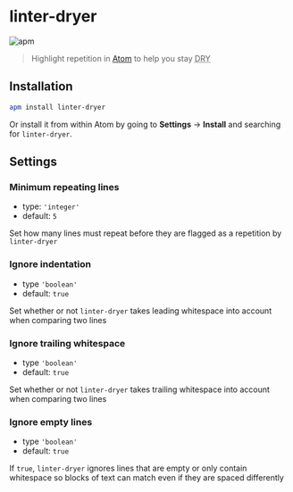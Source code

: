 # linter-dryer

![apm](https://img.shields.io/apm/v/linter-dryer.svg)

> Highlight repetition in [Atom](https://atom.io/) to help you stay <abbr title="Don’t Repeat Yourself">DRY</abbr>

## Installation

```sh
apm install linter-dryer
```

Or install it from within Atom by going to **Settings** → **Install** and searching for `linter-dryer`.

## Settings

### Minimum repeating lines

- type: `'integer'`
- default: `5`

Set how many lines must repeat before they are flagged as a repetition by `linter-dryer`

### Ignore indentation

- type `'boolean'`
- default: `true`

Set whether or not `linter-dryer` takes leading whitespace into account when comparing two lines

### Ignore trailing whitespace

- type `'boolean'`
- default: `true`

Set whether or not `linter-dryer` takes trailing whitespace into account when comparing two lines

### Ignore empty lines

- type `'boolean'`
- default: `true`

If `true`, `linter-dryer` ignores lines that are empty or only contain whitespace so blocks of text can match even if they are spaced differently
